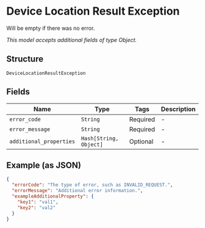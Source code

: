 
# Device Location Result Exception

Will be empty if there was no error.

*This model accepts additional fields of type Object.*

## Structure

`DeviceLocationResultException`

## Fields

| Name | Type | Tags | Description |
|  --- | --- | --- | --- |
| `error_code` | `String` | Required | - |
| `error_message` | `String` | Required | - |
| `additional_properties` | `Hash[String, Object]` | Optional | - |

## Example (as JSON)

```json
{
  "errorCode": "The type of error, such as INVALID_REQUEST.",
  "errorMessage": "Additional error information.",
  "exampleAdditionalProperty": {
    "key1": "val1",
    "key2": "val2"
  }
}
```


